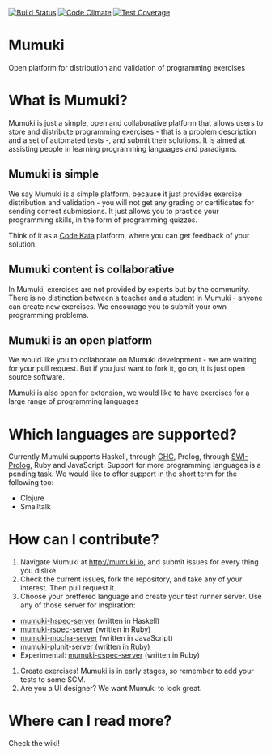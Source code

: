 [![Build Status](https://travis-ci.org/uqbar-project/mumuki-platform.svg?branch=master)](https://travis-ci.org/uqbar-project/mumuki-platform)
[![Code Climate](https://codeclimate.com/github/uqbar-project/mumuki-platform/badges/gpa.svg)](https://codeclimate.com/github/uqbar-project/mumuki-platform)
[![Test Coverage](https://codeclimate.com/github/uqbar-project/mumuki-platform/badges/coverage.svg)](https://codeclimate.com/github/uqbar-project/mumuki-platform)

Mumuki
======

Open platform for distribution and validation of programming exercises

# What is Mumuki?

Mumuki is just a simple, open and collaborative platform that allows users to store and distribute programming exercises - that is a problem description and a set of automated tests -, and submit their solutions. It is aimed at assisting people in learning programming languages and paradigms.

## Mumuki is simple

We say Mumuki is a simple platform, because it just provides exercise distribution and validation - you will not get any grading or certificates for sending correct submissions. It just allows you to practice your programming skills, in the form of programming quizzes.

Think of it as a [Code Kata](http://codekata.com/) platform, where you can get feedback of your solution. 

## Mumuki content is collaborative

In Mumuki, exercises are not provided by experts but by the community. There is no distinction between a teacher and a student in Mumuki - anyone can create new exercises. We encourage you to submit your own programming problems.

## Mumuki is an open platform 

We would like you to collaborate on Mumuki development - we are waiting for your pull request. But if you just want to fork it, go on, it is just open source software. 

Mumuki is also open for extension, we would like to have exercises for a large range of programming languages

# Which languages are supported?

Currently Mumuki supports Haskell, through [GHC](https://www.haskell.org/ghc/), Prolog,
through [SWI-Prolog](http://www.swi-prolog.org/), Ruby and JavaScript. Support for more programming languages is a pending task. We would like to offer support in the short term for the following too: 
 * Clojure
 * Smalltalk
 
# How can I contribute?

1. Navigate Mumuki at http://mumuki.io, and submit issues for every thing you dislike
1. Check the current issues, fork the repository, and take any of your interest. Then pull request it.
1. Choose your preffered language and create your test runner server. Use any of those server for inspiration:
  * [mumuki-hspec-server](https://github.com/uqbar-project/mumuki-hspec-server) (written in Haskell)
  * [mumuki-rspec-server](https://github.com/aguspina/mumuki-rspec-server)  (written in Ruby)
  * [mumuki-mocha-server](https://github.com/aguspina/mumuki-mocha-server)  (written in JavaScript)
  * [mumuki-plunit-server](https://github.com/uqbar-project/mumuki-plunit-server)  (written in Ruby)
  * Experimental: [mumuki-cspec-server](https://github.com/mgarciaisaia/mumuki-cspec-server)  (written in Ruby)
 
1. Create exercises! Mumuki is in early stages, so remember to add your tests to some SCM. 
1. Are you a UI designer? We want Mumuki to look great. 

# Where can I read more?

Check the wiki!
